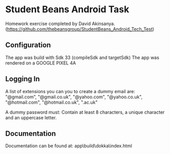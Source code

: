 # Student Beans Android Task

Homework exercise completed by David Akinsanya. (https://github.com/thebeansgroup/StudentBeans_Android_Tech_Test)


## Configuration

The app was build with Sdk 33 (compileSdk and targetSdk)
The app was rendered on a GOOGLE PIXEL 4A

## Logging In

A list of extensions you can you to create a dummy email are: 
"@gmail.com", "@gmail.co.uk", "@yahoo.com", "@yahoo.co.uk",
"@hotmail.com", "@hotmail.co.uk", ".ac.uk"

A dummy password must: Contain at least 8 characters, a unique character and an uppercase letter.

## Documentation

Documentation can be found at: app\build\dokka\index.html
